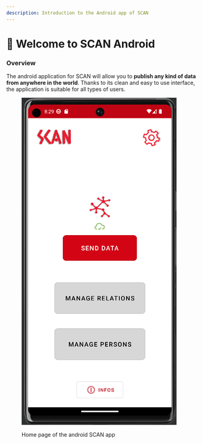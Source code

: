 ```yaml
---
description: Introduction to the Android app of SCAN
---
```


# 👋 Welcome to SCAN Android

### Overview

The android application for SCAN will allow you to **publish any kind of data from anywhere in the world**. Thanks to its clean and easy to use interface, the application is suitable for all types of users.

<figure><img src=".gitbook/assets/image (4).png" alt=""><figcaption><p>Home page of the android SCAN app</p></figcaption></figure>
